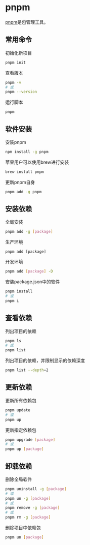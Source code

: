 # pnpm
[pnpm](https://pnpm.io/zh/installation)是包管理工具。
## 常用命令
初始化新项目
```bash
pnpm init
```
查看版本
```bash
pnpm -v
# 或
pnpm --version
```
运行脚本
```bash
pnpm
```
## 软件安装
安装pnpm
```bash
npm install -g pnpm
```
苹果用户可以使用brew进行安装
```bash
brew install pnpm
```
更新pnpm自身
```bash
pnpm add -g pnpm
```
## 安装依赖
全局安装
```bash
pnpm add -g [package]
```
生产环境
```
pnpm add [package]
```
开发环境
```bash
pnpm add [package] -D
```
安装package.json中的软件
```bash
pnpm install
# 或
pnpm i
```
## 查看依赖
列出项目的依赖
```bash
pnpm ls
# 或
pnpm list
```
列出项目的依赖，并限制显示的依赖深度
```bash
pnpm list --depth=2
```
## 更新依赖
更新所有依赖包
```bash
pnpm update
# 或
pnpm up
```
更新指定依赖包
```bash
pnpm upgrade [package]
# 或
pnpm up [package]
```
## 卸载依赖
删除全局软件
```bash
pnpm uninstall -g [package]
# 或
pnpm un -g [package]
# 或
pnpm remove -g [package]
# 或
pnpm rm -g [package]
```
删除项目中依赖包
```bash
pnpm un [package]
```